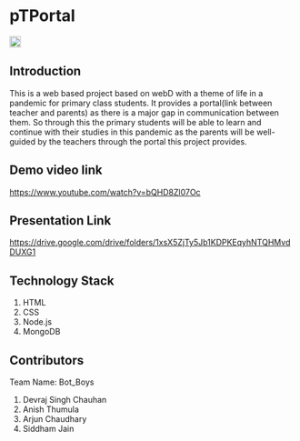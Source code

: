 # pTPortal

<a href="https://hack36.com"> <img src="http://bit.ly/BuiltAtHack36" height=20px> </a>

## Introduction
This is a web based project based on webD with a theme of life in a pandemic for primary class students. It provides a portal(link between teacher and parents) as there is a major gap in communication between them. So through this the primary students will be able to learn and continue with their studies in this pandemic as the parents will be well-guided by the teachers through the portal this project provides.

## Demo video link
https://www.youtube.com/watch?v=bQHD8Zl07Oc

## Presentation Link
https://drive.google.com/drive/folders/1xsX5ZjTy5Jb1KDPKEqyhNTQHMvdDUXG1

## Technology Stack
1. HTML
2. CSS
3. Node.js
4. MongoDB

## Contributors

Team Name: Bot_Boys

1. Devraj Singh Chauhan
2. Anish Thumula
3. Arjun Chaudhary
4. Siddham Jain
